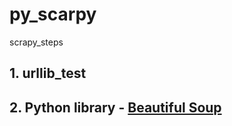 # py_scarpy
scrapy_steps
## 1. urllib_test
## 2. Python library - [Beautiful Soup](https://www.crummy.com/software/BeautifulSoup/bs4/doc.zh/)
